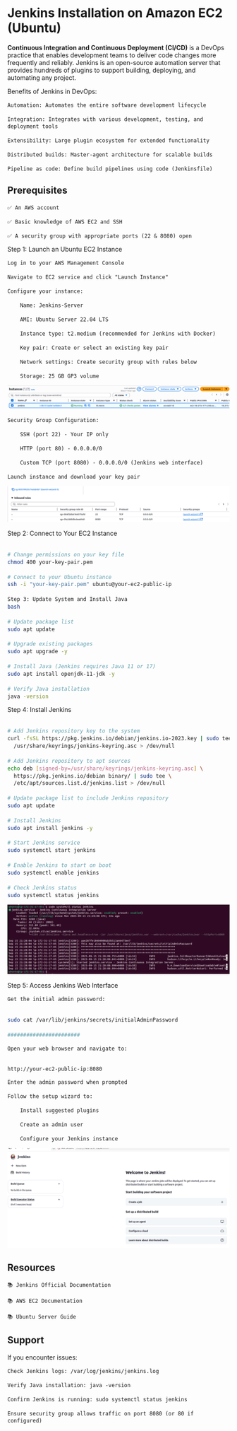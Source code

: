 # Jenkins Installation on Amazon EC2 (Ubuntu)

**Continuous Integration and Continuous Deployment (CI/CD)** is a DevOps practice that enables development teams to deliver code changes more frequently and reliably. Jenkins is an open-source automation server that provides hundreds of plugins to support building, deploying, and automating any project.

Benefits of Jenkins in DevOps:

    Automation: Automates the entire software development lifecycle

    Integration: Integrates with various development, testing, and deployment tools

    Extensibility: Large plugin ecosystem for extended functionality

    Distributed builds: Master-agent architecture for scalable builds

    Pipeline as code: Define build pipelines using code (Jenkinsfile)

## Prerequisites

    ✅ An AWS account

    ✅ Basic knowledge of AWS EC2 and SSH

    ✅ A security group with appropriate ports (22 & 8080) open

Step 1: Launch an Ubuntu EC2 Instance

    Log in to your AWS Management Console

    Navigate to EC2 service and click "Launch Instance"

    Configure your instance:

        Name: Jenkins-Server

        AMI: Ubuntu Server 22.04 LTS

        Instance type: t2.medium (recommended for Jenkins with Docker)

        Key pair: Create or select an existing key pair

        Network settings: Create security group with rules below

        Storage: 25 GB GP3 volume

![ec2](./jenk1.png)

    Security Group Configuration:

        SSH (port 22) - Your IP only

        HTTP (port 80) - 0.0.0.0/0

        Custom TCP (port 8080) - 0.0.0.0/0 (Jenkins web interface)

    Launch instance and download your key pair


![sg](./jenk2.png)


Step 2: Connect to Your EC2 Instance

```bash

# Change permissions on your key file
chmod 400 your-key-pair.pem

# Connect to your Ubuntu instance
ssh -i "your-key-pair.pem" ubuntu@your-ec2-public-ip

Step 3: Update System and Install Java
bash

# Update package list
sudo apt update

# Upgrade existing packages
sudo apt upgrade -y

# Install Java (Jenkins requires Java 11 or 17)
sudo apt install openjdk-11-jdk -y

# Verify Java installation
java -version

```

Step 4: Install Jenkins

```bash

# Add Jenkins repository key to the system
curl -fsSL https://pkg.jenkins.io/debian/jenkins.io-2023.key | sudo tee \
  /usr/share/keyrings/jenkins-keyring.asc > /dev/null

# Add Jenkins repository to apt sources
echo deb [signed-by=/usr/share/keyrings/jenkins-keyring.asc] \
  https://pkg.jenkins.io/debian binary/ | sudo tee \
  /etc/apt/sources.list.d/jenkins.list > /dev/null

# Update package list to include Jenkins repository
sudo apt update

# Install Jenkins
sudo apt install jenkins -y

# Start Jenkins service
sudo systemctl start jenkins

# Enable Jenkins to start on boot
sudo systemctl enable jenkins

# Check Jenkins status
sudo systemctl status jenkins

```

![jenkins_running](./jenks3.png)


Step 5: Access Jenkins Web Interface

    Get the initial admin password:

```bash

sudo cat /var/lib/jenkins/secrets/initialAdminPassword

#######################

```

    Open your web browser and navigate to:

```text

http://your-ec2-public-ip:8080

```

    Enter the admin password when prompted

    Follow the setup wizard to:

        Install suggested plugins

        Create an admin user

        Configure your Jenkins instance

![jenkins_running](./jenks4.png)

## Resources

    📚 Jenkins Official Documentation

    📚 AWS EC2 Documentation

    📚 Ubuntu Server Guide

## Support

If you encounter issues:

    Check Jenkins logs: /var/log/jenkins/jenkins.log

    Verify Java installation: java -version

    Confirm Jenkins is running: sudo systemctl status jenkins

    Ensure security group allows traffic on port 8080 (or 80 if configured)
